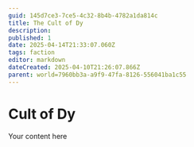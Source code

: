 ```yaml
---
guid: 145d7ce3-7ce5-4c32-8b4b-4782a1da814c
title: The Cult of Dy
description: 
published: 1
date: 2025-04-14T21:33:07.060Z
tags: faction
editor: markdown
dateCreated: 2025-04-10T21:26:07.866Z
parent: world=7960bb3a-a9f9-47fa-8126-556041ba1c55
---
```


# Cult of Dy
Your content here
